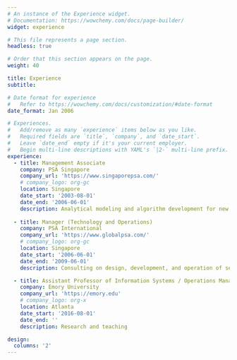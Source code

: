 ```yaml
---
# An instance of the Experience widget.
# Documentation: https://wowchemy.com/docs/page-builder/
widget: experience

# This file represents a page section.
headless: true

# Order that this section appears on the page.
weight: 40

title: Experience
subtitle:

# Date format for experience
#   Refer to https://wowchemy.com/docs/customization/#date-format
date_format: Jan 2006

# Experiences.
#   Add/remove as many `experience` items below as you like.
#   Required fields are `title`, `company`, and `date_start`.
#   Leave `date_end` empty if it's your current employer.
#   Begin multi-line descriptions with YAML's `|2-` multi-line prefix.
experience:
  - title: Management Associate
    company: PSA Singapore
    company_url: 'https://www.singaporepsa.com/'
    # company_logo: org-gc
    location: Singapore
    date_start: '2003-08-01'
    date_end: '2006-06-01'
    description: Analytical modeling and algorithm development for new seaport operations
        
  - title: Manager (Technology and Operations)
    company: PSA International
    company_url: 'https://www.globalpsa.com/'
    # company_logo: org-gc
    location: Singapore
    date_start: '2006-06-01'
    date_end: '2009-06-01'
    description: Consulting on design, development, and operation of seaports

  - title: Assistant Professor of Information Systems / Operations Management
    company: Emory University
    company_url: 'https://emory.edu'
    # company_logo: org-x
    location: Atlanta
    date_start: '2016-08-01'
    date_end: ''
    description: Research and teaching 

design:
  columns: '2'
---
```

